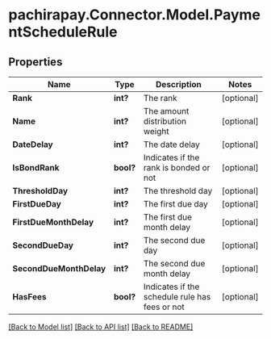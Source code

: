 
# pachirapay.Connector.Model.PaymentScheduleRule

## Properties

Name | Type | Description | Notes
------------ | ------------- | ------------- | -------------
**Rank** | **int?** | The rank | [optional] 
**Name** | **int?** | The amount distribution weight | [optional] 
**DateDelay** | **int?** | The date delay | [optional] 
**IsBondRank** | **bool?** | Indicates if the rank is bonded or not | [optional] 
**ThresholdDay** | **int?** | The threshold day | [optional] 
**FirstDueDay** | **int?** | The first due day | [optional] 
**FirstDueMonthDelay** | **int?** | The first due month delay | [optional] 
**SecondDueDay** | **int?** | The second due day | [optional] 
**SecondDueMonthDelay** | **int?** | The second due month delay | [optional] 
**HasFees** | **bool?** | Indicates if the schedule rule has fees or not | [optional] 

[[Back to Model list]](../README.md#documentation-for-models)
[[Back to API list]](../README.md#documentation-for-api-endpoints)
[[Back to README]](../README.md)


